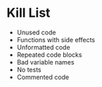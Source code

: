 Kill List
=========
* Unused code
* Functions with side effects
* Unformatted code
* Repeated code blocks
* Bad variable names
* No tests
* Commented code
